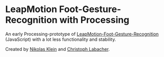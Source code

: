 # LeapMotion Foot-Gesture-Recognition with Processing

An early Processing-prototype of [LeapMotion-Foot-Gesture-Recognition](https://github.com/ChristophLabacher/LeapMotion-Foot-Gesture-Recognition) (JavaScript) with a lot less functionality and stability.

Created by [Nikolas Klein](https://github.com/nikolasklein) and [Christoph Labacher](https://github.com/ChristophLabacher).

